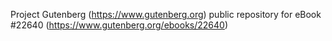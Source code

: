 Project Gutenberg (https://www.gutenberg.org) public repository for eBook #22640 (https://www.gutenberg.org/ebooks/22640)
